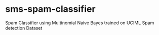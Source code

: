 # sms-spam-classifier
Spam Classifier using Multinomial Naive Bayes trained on UCIML Spam detection Dataset 
